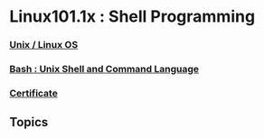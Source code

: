 # Linux101.1x : Shell Programming

### [Unix / Linux OS](https://github.com/CatalaniCD/computer_science/blob/main/6.%20operating_systems/linux_unix.md)

### [Bash : Unix Shell and Command Language](https://github.com/CatalaniCD/computer_science/tree/main/6.%20operating_systems/bash)

### [Certificate](https://courses.edx.org/certificates/3ac9d51cc10d42088dda3cfeb8f74931)

## Topics
```
```

